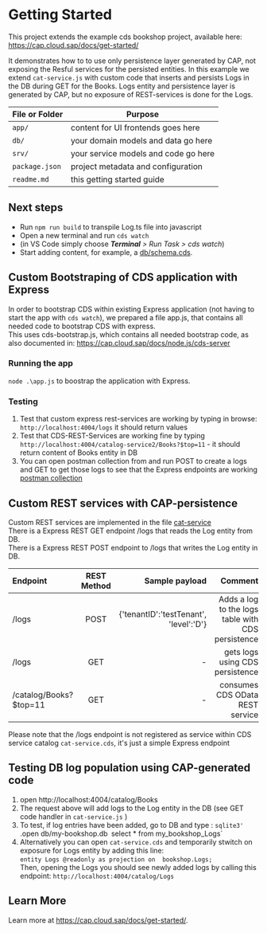 # Getting Started

This project extends the example cds bookshop project, available here: 
https://cap.cloud.sap/docs/get-started/

It demonstrates how to to use only persistence layer generated by CAP, not exposing the Resful services for the persisted entities.
In this example we extend `cat-service.js` with custom code that inserts and persists Logs in the DB during GET for the Books.
Logs entity and persistence layer is generated by CAP, but no exposure of REST-services is done for the Logs.

File or Folder | Purpose
---------|----------
`app/` | content for UI frontends goes here
`db/` | your domain models and data go here
`srv/` | your service models and code go here
`package.json` | project metadata and configuration
`readme.md` | this getting started guide


## Next steps

- Run `npm run build` to transpile Log.ts file into javascript
- Open a new terminal and run `cds watch` 
- (in VS Code simply choose _**Terminal** > Run Task > cds watch_)
- Start adding content, for example, a [db/schema.cds](db/schema.cds).

## Custom Bootstraping of CDS application with Express

In order to bootstrap CDS within existing Express application (not having to start the app with `cds watch`), we prepared a file app.js, that contains all needed code to bootstrap CDS with express.  
This uses cds-bootstrap.js, which contains all needed bootstrap code, as also documented in: https://cap.cloud.sap/docs/node.js/cds-server

### Running the app 
`node .\app.js` to boostrap the application with Express.
### Testing
1. Test that custom express rest-services are working by typing in browse:
`http://localhost:4004/logs` it should return values
1. Test that CDS-REST-Services are working fine by typing
`http://localhost:4004/catalog-service2/Books?$top=11`  - it should return content of Books entity in DB
1. You can open postman collection from and run POST to create a logs and GET to get those logs to see that the Express endpoints are working
[postman collection](postman/api.postman_collection.json)


## Custom REST services with CAP-persistence

Custom REST services are implemented in the file [cat-service](cat-service.js)    
There is a Express REST GET endpoint /logs that reads the Log entity from DB.  
There is a Express REST POST endpoint to /logs that writes the Log entity in DB.  

| Endpoint      | REST Method | Sample payload   | Comment |
| :---        |    :----:   |          ---: |   ---:|
| /logs      | POST       | {'tenantID':'testTenant', 'level':'D'} |Adds a log to the logs table with CDS persistence   |
| /logs   | GET        | -  | gets logs using CDS persistence|
| /catalog/Books?$top=11   | GET        | -  | consumes CDS OData REST service |

Please note that the /logs endpoint is not registered as service within CDS service catalog 
`cat-service.cds`, it's just a simple Express endpoint
## Testing DB log population using CAP-generated code

1. open http://localhost:4004/catalog/Books
2. The request above will add logs to the Log entity in the DB (see GET code handler in `cat-service.js` )
3. To test, if log entries have been added, go to DB and type :
    `sqlite3'
    `.open db/my-bookshop.db`
    `select * from my_bookshop_Logs`
4. Alternatively you can open `cat-service.cds` and temporarily stwitch on exposure for Logs entity by adding this line:   
`entity Logs @readonly as projection on  bookshop.Logs;`  
Then, opening the Logs you should see newly added logs by calling this endpoint:
`http://localhost:4004/catalog/Logs`

## Learn More

Learn more at https://cap.cloud.sap/docs/get-started/.
